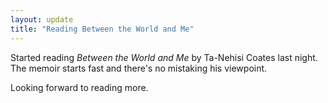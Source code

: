 ```yaml
---
layout: update
title: "Reading Between the World and Me"
---
```


Started reading _Between the World and Me_ by Ta-Nehisi Coates last night. The memoir starts fast and there's no mistaking his viewpoint. 

Looking forward to reading more. 
